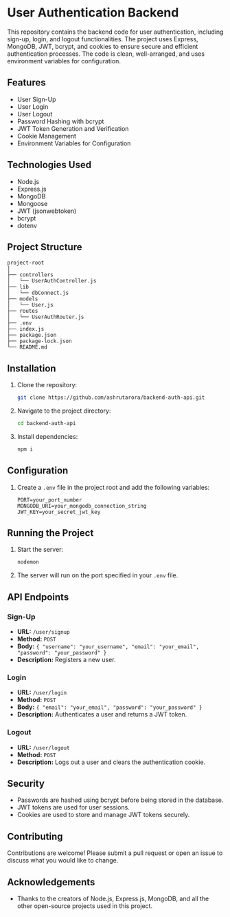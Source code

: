 # User Authentication Backend

This repository contains the backend code for user authentication, including sign-up, login, and logout functionalities. The project uses Express, MongoDB, JWT, bcrypt, and cookies to ensure secure and efficient authentication processes. The code is clean, well-arranged, and uses environment variables for configuration.

## Features

- User Sign-Up
- User Login
- User Logout
- Password Hashing with bcrypt
- JWT Token Generation and Verification
- Cookie Management
- Environment Variables for Configuration

## Technologies Used

- Node.js
- Express.js
- MongoDB
- Mongoose
- JWT (jsonwebtoken)
- bcrypt
- dotenv

## Project Structure

```
project-root
│
├── controllers
│   └── UserAuthController.js
├── lib
│   └── dbConnect.js
├── models
│   └── User.js
├── routes
│   └── UserAuthRouter.js
├── .env
├── index.js
├── package.json
├── package-lock.json
└── README.md
```

## Installation

1. Clone the repository:
   ```bash
   git clone https://github.com/ashrutarora/backend-auth-api.git
   ```
2. Navigate to the project directory:
   ```bash
   cd backend-auth-api
   ```
3. Install dependencies:
   ```bash
   npm i
   ```

## Configuration

1. Create a `.env` file in the project root and add the following variables:
   ```plaintext
   PORT=your_port_number
   MONGODB_URI=your_mongodb_connection_string
   JWT_KEY=your_secret_jwt_key
   ```

## Running the Project

1. Start the server:
   ```bash
   nodemon
   ```
2. The server will run on the port specified in your `.env` file.

## API Endpoints

### Sign-Up
- **URL:** `/user/signup`
- **Method:** `POST`
- **Body:** `{ "username": "your_username", "email": "your_email", "password": "your_password" }`
- **Description:** Registers a new user.

### Login
- **URL:** `/user/login`
- **Method:** `POST`
- **Body:** `{ "email": "your_email", "password": "your_password" }`
- **Description:** Authenticates a user and returns a JWT token.

### Logout
- **URL:** `/user/logout`
- **Method:** `POST`
- **Description:** Logs out a user and clears the authentication cookie.

## Security

- Passwords are hashed using bcrypt before being stored in the database.
- JWT tokens are used for user sessions.
- Cookies are used to store and manage JWT tokens securely.

## Contributing

Contributions are welcome! Please submit a pull request or open an issue to discuss what you would like to change.

## Acknowledgements

- Thanks to the creators of Node.js, Express.js, MongoDB, and all the other open-source projects used in this project.
